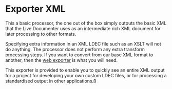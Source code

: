 # Exporter XML

This a basic processor, the one out of the box simply outputs the basic XML that the Live Documenter uses as an intermediate rich XML document for later processing to other formats.

Specifying extra information in an XML LDEC file such as an XSLT will not do anything. The processor does not perform any extra transform processing steps. If you want to convert from our base XML format to another, then the [web exporter](exporter-web) is what you will need.

This exporter is provided to enable you to quickly see an entire XML output for a project for developing your own custom LDEC files, or for processing a standardised output in other applications.ß